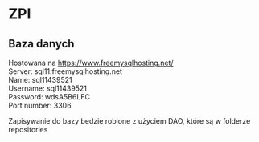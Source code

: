 # ZPI
## Baza danych
Hostowana na https://www.freemysqlhosting.net/  
Server: sql11.freemysqlhosting.net  
Name: sql11439521  
Username: sql11439521  
Password: wdsA5B6LFC  
Port number: 3306  

Zapisywanie do bazy bedzie robione z użyciem DAO, które są w folderze repositories
